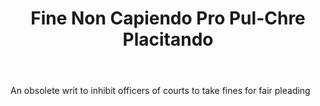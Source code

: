 ---
title: Fine Non Capiendo Pro Pul-Chre Placitando
letter: F
permalink: "/definitions/bld-fine-non-capiendo-pro-pul-chre-placitando.html"
body: An obsolete writ to inhibit officers of courts to take fines for fair pleading
published_at: '2018-07-07'
source: Black's Law Dictionary 2nd Ed (1910)
layout: post
---